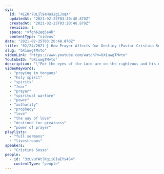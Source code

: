 ```yaml
---
sys:
  id: "4EZOr7OLjl9aHus2g1JsqX"
  updatedAt: "2021-02-25T03:20:48.870Z"
  createdAt: "2021-02-25T03:20:48.870Z"
  revision: 1
  space: "vfgh62eq5a4k"
  contentType: "videos"
date: "2021-02-25T03:20:48.870Z"
title: "02/24/2021 | How Prayer Affects Our Destiny (Pastor Cristina Sosso)"
slug: "bXiuwgTMvto"
videoLink: "https://www.youtube.com/watch?v=bXiuwgTMvto"
YoutubeID: "bXiuwgTMvto"
description: "\"For the eyes of the Lord are on the righteous and his ears are attentive to their prayer\" I Peter 3:12. Our prayers are powerful, which is why we must practice praying in the Spirit on all occassions. This sermon was delivered by Pastor Cristina Sosso at Freedom Fellowship Church International on February 24, 2021.\n"
videoKeywords:
  - "praying in tongues"
  - "holy spirit"
  - "spirits"
  - "fear"
  - "prayer"
  - "spiritual warfare"
  - "power"
  - "authority"
  - "prophecy"
  - "love"
  - "the way of love"
  - "destined for greatness"
  - "power of prayer"
playlists:
  - "full sermons"
  - "livestreams"
speakers:
  - "Cristina Sosso"
people:
  - id: "3zLvufAtlKgiiGIaEYs4S4"
    contentType: "people"
---
```

